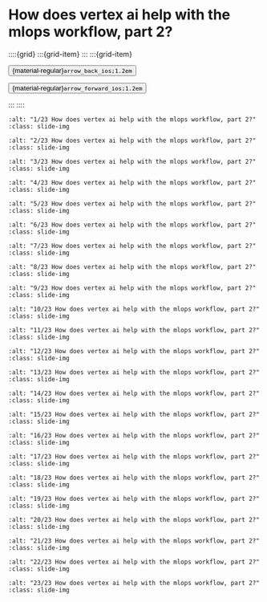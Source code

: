 # How does vertex ai help with the mlops workflow, part 2?

<aside class="margin sidebar">

::::{grid}
:::{grid-item}
:::
:::{grid-item}
<div id="slide-controls" class="btn-toolbar justify-content-between">

<button id="arrow_back" class="sd-btn">{material-regular}`arrow_back_ios;1.2em`</button>

<button id="arrow_forward" class="sd-btn">{material-regular}`arrow_forward_ios;1.2em`</button>
</div>
:::
::::
</aside>
<div class="slides">
<div>

```{image} ../../../images/gcp_courses/ml_operations_mlops_getting_started/vertex_ai_and_mlops_on_verte/how_does_vertex_ai_help_with_the_mlops_workflow_par/001.jpg
:alt: "1/23 How does vertex ai help with the mlops workflow, part 2?"
:class: slide-img
```
<div class="cell tag_remove-input tag_output_scroll docutils container">
<div class="cell_output docutils container">


</div>
</div>
</div>
</div>
<div class="slides">
<div>

```{image} ../../../images/gcp_courses/ml_operations_mlops_getting_started/vertex_ai_and_mlops_on_verte/how_does_vertex_ai_help_with_the_mlops_workflow_par/002.jpg
:alt: "2/23 How does vertex ai help with the mlops workflow, part 2?"
:class: slide-img
```
<div class="cell tag_remove-input tag_output_scroll docutils container">
<div class="cell_output docutils container">


</div>
</div>
</div>
</div>
<div class="slides">
<div>

```{image} ../../../images/gcp_courses/ml_operations_mlops_getting_started/vertex_ai_and_mlops_on_verte/how_does_vertex_ai_help_with_the_mlops_workflow_par/003.jpg
:alt: "3/23 How does vertex ai help with the mlops workflow, part 2?"
:class: slide-img
```
<div class="cell tag_remove-input tag_output_scroll docutils container">
<div class="cell_output docutils container">


</div>
</div>
</div>
</div>
<div class="slides">
<div>

```{image} ../../../images/gcp_courses/ml_operations_mlops_getting_started/vertex_ai_and_mlops_on_verte/how_does_vertex_ai_help_with_the_mlops_workflow_par/004.jpg
:alt: "4/23 How does vertex ai help with the mlops workflow, part 2?"
:class: slide-img
```
<div class="cell tag_remove-input tag_output_scroll docutils container">
<div class="cell_output docutils container">


</div>
</div>
</div>
</div>
<div class="slides">
<div>

```{image} ../../../images/gcp_courses/ml_operations_mlops_getting_started/vertex_ai_and_mlops_on_verte/how_does_vertex_ai_help_with_the_mlops_workflow_par/005.jpg
:alt: "5/23 How does vertex ai help with the mlops workflow, part 2?"
:class: slide-img
```
<div class="cell tag_remove-input tag_output_scroll docutils container">
<div class="cell_output docutils container">


</div>
</div>
</div>
</div>
<div class="slides">
<div>

```{image} ../../../images/gcp_courses/ml_operations_mlops_getting_started/vertex_ai_and_mlops_on_verte/how_does_vertex_ai_help_with_the_mlops_workflow_par/006.jpg
:alt: "6/23 How does vertex ai help with the mlops workflow, part 2?"
:class: slide-img
```
<div class="cell tag_remove-input tag_output_scroll docutils container">
<div class="cell_output docutils container">


</div>
</div>
</div>
</div>
<div class="slides">
<div>

```{image} ../../../images/gcp_courses/ml_operations_mlops_getting_started/vertex_ai_and_mlops_on_verte/how_does_vertex_ai_help_with_the_mlops_workflow_par/007.jpg
:alt: "7/23 How does vertex ai help with the mlops workflow, part 2?"
:class: slide-img
```
<div class="cell tag_remove-input tag_output_scroll docutils container">
<div class="cell_output docutils container">


</div>
</div>
</div>
</div>
<div class="slides">
<div>

```{image} ../../../images/gcp_courses/ml_operations_mlops_getting_started/vertex_ai_and_mlops_on_verte/how_does_vertex_ai_help_with_the_mlops_workflow_par/008.jpg
:alt: "8/23 How does vertex ai help with the mlops workflow, part 2?"
:class: slide-img
```
<div class="cell tag_remove-input tag_output_scroll docutils container">
<div class="cell_output docutils container">


</div>
</div>
</div>
</div>
<div class="slides">
<div>

```{image} ../../../images/gcp_courses/ml_operations_mlops_getting_started/vertex_ai_and_mlops_on_verte/how_does_vertex_ai_help_with_the_mlops_workflow_par/009.jpg
:alt: "9/23 How does vertex ai help with the mlops workflow, part 2?"
:class: slide-img
```
<div class="cell tag_remove-input tag_output_scroll docutils container">
<div class="cell_output docutils container">


</div>
</div>
</div>
</div>
<div class="slides">
<div>

```{image} ../../../images/gcp_courses/ml_operations_mlops_getting_started/vertex_ai_and_mlops_on_verte/how_does_vertex_ai_help_with_the_mlops_workflow_par/010.jpg
:alt: "10/23 How does vertex ai help with the mlops workflow, part 2?"
:class: slide-img
```
<div class="cell tag_remove-input tag_output_scroll docutils container">
<div class="cell_output docutils container">


</div>
</div>
</div>
</div>
<div class="slides">
<div>

```{image} ../../../images/gcp_courses/ml_operations_mlops_getting_started/vertex_ai_and_mlops_on_verte/how_does_vertex_ai_help_with_the_mlops_workflow_par/011.jpg
:alt: "11/23 How does vertex ai help with the mlops workflow, part 2?"
:class: slide-img
```
<div class="cell tag_remove-input tag_output_scroll docutils container">
<div class="cell_output docutils container">


</div>
</div>
</div>
</div>
<div class="slides">
<div>

```{image} ../../../images/gcp_courses/ml_operations_mlops_getting_started/vertex_ai_and_mlops_on_verte/how_does_vertex_ai_help_with_the_mlops_workflow_par/012.jpg
:alt: "12/23 How does vertex ai help with the mlops workflow, part 2?"
:class: slide-img
```
<div class="cell tag_remove-input tag_output_scroll docutils container">
<div class="cell_output docutils container">


</div>
</div>
</div>
</div>
<div class="slides">
<div>

```{image} ../../../images/gcp_courses/ml_operations_mlops_getting_started/vertex_ai_and_mlops_on_verte/how_does_vertex_ai_help_with_the_mlops_workflow_par/013.jpg
:alt: "13/23 How does vertex ai help with the mlops workflow, part 2?"
:class: slide-img
```
<div class="cell tag_remove-input tag_output_scroll docutils container">
<div class="cell_output docutils container">


</div>
</div>
</div>
</div>
<div class="slides">
<div>

```{image} ../../../images/gcp_courses/ml_operations_mlops_getting_started/vertex_ai_and_mlops_on_verte/how_does_vertex_ai_help_with_the_mlops_workflow_par/014.jpg
:alt: "14/23 How does vertex ai help with the mlops workflow, part 2?"
:class: slide-img
```
<div class="cell tag_remove-input tag_output_scroll docutils container">
<div class="cell_output docutils container">


</div>
</div>
</div>
</div>
<div class="slides">
<div>

```{image} ../../../images/gcp_courses/ml_operations_mlops_getting_started/vertex_ai_and_mlops_on_verte/how_does_vertex_ai_help_with_the_mlops_workflow_par/015.jpg
:alt: "15/23 How does vertex ai help with the mlops workflow, part 2?"
:class: slide-img
```
<div class="cell tag_remove-input tag_output_scroll docutils container">
<div class="cell_output docutils container">


</div>
</div>
</div>
</div>
<div class="slides">
<div>

```{image} ../../../images/gcp_courses/ml_operations_mlops_getting_started/vertex_ai_and_mlops_on_verte/how_does_vertex_ai_help_with_the_mlops_workflow_par/016.jpg
:alt: "16/23 How does vertex ai help with the mlops workflow, part 2?"
:class: slide-img
```
<div class="cell tag_remove-input tag_output_scroll docutils container">
<div class="cell_output docutils container">


</div>
</div>
</div>
</div>
<div class="slides">
<div>

```{image} ../../../images/gcp_courses/ml_operations_mlops_getting_started/vertex_ai_and_mlops_on_verte/how_does_vertex_ai_help_with_the_mlops_workflow_par/017.jpg
:alt: "17/23 How does vertex ai help with the mlops workflow, part 2?"
:class: slide-img
```
<div class="cell tag_remove-input tag_output_scroll docutils container">
<div class="cell_output docutils container">


</div>
</div>
</div>
</div>
<div class="slides">
<div>

```{image} ../../../images/gcp_courses/ml_operations_mlops_getting_started/vertex_ai_and_mlops_on_verte/how_does_vertex_ai_help_with_the_mlops_workflow_par/018.jpg
:alt: "18/23 How does vertex ai help with the mlops workflow, part 2?"
:class: slide-img
```
<div class="cell tag_remove-input tag_output_scroll docutils container">
<div class="cell_output docutils container">


</div>
</div>
</div>
</div>
<div class="slides">
<div>

```{image} ../../../images/gcp_courses/ml_operations_mlops_getting_started/vertex_ai_and_mlops_on_verte/how_does_vertex_ai_help_with_the_mlops_workflow_par/019.jpg
:alt: "19/23 How does vertex ai help with the mlops workflow, part 2?"
:class: slide-img
```
<div class="cell tag_remove-input tag_output_scroll docutils container">
<div class="cell_output docutils container">


</div>
</div>
</div>
</div>
<div class="slides">
<div>

```{image} ../../../images/gcp_courses/ml_operations_mlops_getting_started/vertex_ai_and_mlops_on_verte/how_does_vertex_ai_help_with_the_mlops_workflow_par/020.jpg
:alt: "20/23 How does vertex ai help with the mlops workflow, part 2?"
:class: slide-img
```
<div class="cell tag_remove-input tag_output_scroll docutils container">
<div class="cell_output docutils container">


</div>
</div>
</div>
</div>
<div class="slides">
<div>

```{image} ../../../images/gcp_courses/ml_operations_mlops_getting_started/vertex_ai_and_mlops_on_verte/how_does_vertex_ai_help_with_the_mlops_workflow_par/021.jpg
:alt: "21/23 How does vertex ai help with the mlops workflow, part 2?"
:class: slide-img
```
<div class="cell tag_remove-input tag_output_scroll docutils container">
<div class="cell_output docutils container">


</div>
</div>
</div>
</div>
<div class="slides">
<div>

```{image} ../../../images/gcp_courses/ml_operations_mlops_getting_started/vertex_ai_and_mlops_on_verte/how_does_vertex_ai_help_with_the_mlops_workflow_par/022.jpg
:alt: "22/23 How does vertex ai help with the mlops workflow, part 2?"
:class: slide-img
```
<div class="cell tag_remove-input tag_output_scroll docutils container">
<div class="cell_output docutils container">


</div>
</div>
</div>
</div>
<div class="slides">
<div>

```{image} ../../../images/gcp_courses/ml_operations_mlops_getting_started/vertex_ai_and_mlops_on_verte/how_does_vertex_ai_help_with_the_mlops_workflow_par/023.jpg
:alt: "23/23 How does vertex ai help with the mlops workflow, part 2?"
:class: slide-img
```
<div class="cell tag_remove-input tag_output_scroll docutils container">
<div class="cell_output docutils container">


</div>
</div>
</div>
</div>
